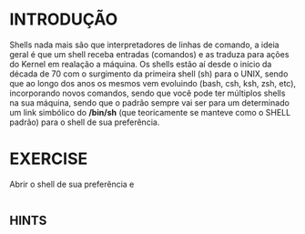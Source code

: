 # INTRODUÇÃO

Shells nada mais são que interpretadores de linhas de comando, a ideia geral é que um shell receba entradas (comandos) e as traduza para ações do Kernel em realação a máquina.
Os shells estão aí desde o início da década de 70 com o surgimento da primeira shell (sh) para o UNIX, sendo que ao longo dos anos os mesmos vem evoluindo (bash, csh, ksh, zsh, etc), incorporando novos comandos, sendo que você pode ter múltiplos shells na sua máquina, sendo que o padrão sempre vai ser para um determinado um link simbólico do  **/bin/sh** (que teoricamente se manteve como o SHELL padrão) para o shell de sua preferência.

# EXERCISE
Abrir o shell de sua preferência e 

```sh

```

## HINTS


